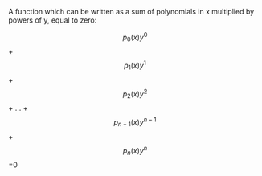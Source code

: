 A function which can be written as a sum of polynomials in x multiplied
by powers of y, equal to zero:

$$p_{0}(x)y^{0}$$ + $$p_{1}(x)y^{1}$$ + $$p_{2}(x)y^{2}$$ + ... +
$$p_{n-1}(x)y^{n-1}$$ + $$p_{n}(x)y^{n}$$ =0
